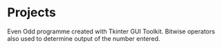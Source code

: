 # Projects
Even Odd programme created with Tkinter GUI Toolkit. Bitwise operators also used to determine output of the number entered.
